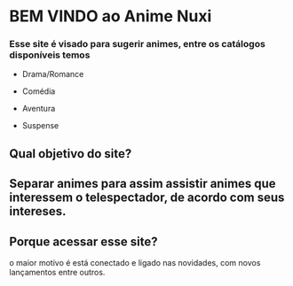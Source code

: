 <h1>BEM VINDO ao Anime Nuxi</h1>
<h3>Esse site é visado para sugerir animes, entre os catálogos disponíveis temos</h3>
<ul>
  <li><p>Drama/Romance</p></li>
  <li><p>Comédia</p></li>
  <li><p>Aventura</p></li>
  <li><p>Suspense</p></li>
</ul>
<h2>Qual objetivo do site?<h2>
  <p>Separar animes para assim assistir animes que interessem o telespectador, de acordo com seus intereses.</p>
<h2>Porque acessar esse site?</h2>
<p>o maior motivo é está conectado e ligado nas novidades, com novos lançamentos entre outros.</p>
